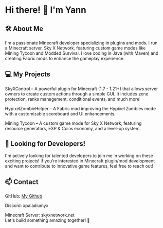 # Hi there! 👋 I'm Yann  
## 🛠 About Me  
I'm a passionate Minecraft developer specializing in plugins and mods. I run a Minecraft server, Sky X Network, featuring custom game modes like Mining Tycoon and Modded Survival. I love coding in Java (with Maven) and creating Fabric mods to enhance the gameplay experience.  

## 💻 My Projects
SkyXControl – A powerful plugin for Minecraft (1.7 - 1.21+) that allows server owners to create custom actions through a simple GUI. It includes zone protection, ranks management, conditional events, and much more!  

HypixelZombieHelper – A Fabric mod improving the Hypixel Zombies mode with a customizable scoreboard and UI enhancements.  

Mining Tycoon – A custom game mode for Sky X Network, featuring resource generators, EXP & Coins economy, and a level-up system.  

## 🚀 Looking for Developers!    
I'm actively looking for talented developers to join me in working on these exciting projects! If you're interested in Minecraft plugin/mod development and want to contribute to innovative game features, feel free to reach out!  

## 📫 Contact  
GitHub: [My Github](https://github.com/XPaladiumyX)  

Discord: xpaladiumyx  

Minecraft Server: skyxnetwork.net  
Let's build something amazing together! 🚀  
